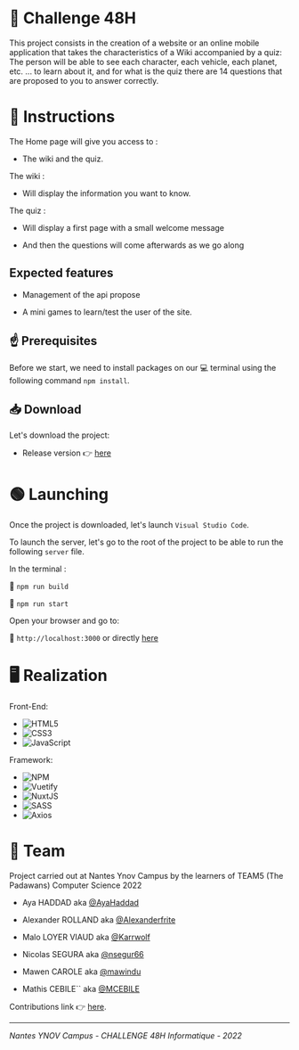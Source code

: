# 📑 Challenge 48H

This project consists in the creation of a website or an online mobile application that takes the characteristics of a Wiki accompanied by a quiz: The person will be able to see each character, each vehicle, each planet, etc. ... to learn about it, and for what is the quiz there are 14 questions that are proposed to you to answer correctly.

# 📝 Instructions

The Home page will give you access to : 

- The wiki and the quiz.

The wiki :

- Will display the information you want to know.

The quiz :

- Will display a first page with a small welcome message

- And then the questions will come afterwards as we go along



## Expected features

- Management of the api propose

- A mini games to learn/test the user of the site.


## ☝️ Prerequisites

Before we start, we need to install packages on our 💻 terminal using the following command ``npm install``.


## 📥 Download 

Let's download the project: 

- Release version 👉 [here](https://github.com/AyaHaddad/challenge48h/archive/refs/heads/main.zip)

# 🟢 Launching 

Once the project is downloaded, let's launch ``Visual Studio Code``. 

To launch the server, let's go to the root of the project to be able to run the following ``server`` file.

In the terminal :

🔹 ``npm run build``

🔹 ``npm run start``

Open your browser and go to:

🔸 ``http://localhost:3000`` or directly [here](http://localhost:3000)

# 🖥 Realization

Front-End:

- <img alt="HTML5" src="https://img.shields.io/badge/html5-%23E34F26.svg?style=for-the-badge&logo=html5&logoColor=white"/> 

- <img alt="CSS3" src="https://img.shields.io/badge/css3-%231572B6.svg?style=for-the-badge&logo=css3&logoColor=white"/> 

- <img alt="JavaScript" src="https://img.shields.io/badge/javascript-%23323330.svg?style=for-the-badge&logo=javascript&logoColor=%23F7DF1E"/>

Framework:

- <img alt="NPM" src="https://img.shields.io/badge/npm-%2300ADD3.svg?style=for-the-badge&logo=npm&logoColor=white"/>

- <img alt="Vuetify" src="https://img.shields.io/badge/vuetify-%2300ADD3.svg?style=for-the-badge&logo=vuetify&logoColor=white"/>

- <img alt="NuxtJS" src="https://img.shields.io/badge/nuxtjs-%2300ADD3.svg?style=for-the-badge&logo=nuxt.js&logoColor=white"/>

- <img alt="SASS" src="https://img.shields.io/badge/sass-%53.svg?style=for-the-badge&logo=sass&logoColor=white"/>

- <img alt="Axios" src="https://img.shields.io/badge/axios-%53.svg?style=for-the-badge&logo=axios&logoColor=white"/>

# 👥 Team

Project carried out at Nantes Ynov Campus by the learners of TEAM5 (The Padawans) Computer Science 2022

- Aya HADDAD aka [@AyaHaddad](https://github.com/AyaHaddad)

- Alexander ROLLAND aka [@Alexanderfrite](https://github.com/Alexanderfrite)

- Malo LOYER VIAUD aka [@Karrwolf](https://github.com/Karrwolf)

- Nicolas SEGURA aka [@nsegur66](https://github.com/nsegur66)

- Mawen CAROLE aka [@mawindu](https://github.com/mawindu)

- Mathis CEBILE`` aka [@MCEBILE](https://github.com/MCEBILE)

Contributions link 👉 [here](https://github.com/AYAhaddad/challenge48h/graphs/contributors).

***
*Nantes YNOV Campus - CHALLENGE 48H Informatique - 2022*
